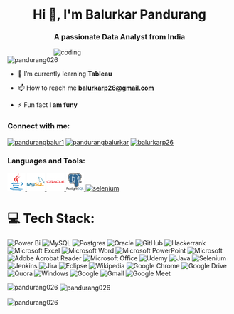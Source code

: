 
<h1 align="center">Hi 👋, I'm Balurkar Pandurang</h1>
<h3 align="center">A passionate Data Analyst from India</h3>

<img align="right" alt="coding" width="400" src="https://user-images.githubusercontent.com/55389276/140866485-8fb1c876-9a8f-4d6a-98dc-08c4981eaf70.gif">

<p align="left"> <img src="https://komarev.com/ghpvc/?username=pandurang026&label=Profile%20views&color=0e75b6&style=flat" alt="pandurang026" /> </p>



- 🌱 I’m currently learning **Tableau**

- 📫 How to reach me **balurkarp26@gmail.com**

- ⚡ Fun fact **I am funy**

<h3 align="left">Connect with me:</h3>
<p align="left">
<a href="https://twitter.com/pandurangbalur1" target="blank"><img align="center" src="https://raw.githubusercontent.com/rahuldkjain/github-profile-readme-generator/master/src/images/icons/Social/twitter.svg" alt="pandurangbalur1" height="30" width="40" /></a>
<a href="https://instagram.com/pandurangbalurkar" target="blank"><img align="center" src="https://raw.githubusercontent.com/rahuldkjain/github-profile-readme-generator/master/src/images/icons/Social/instagram.svg" alt="pandurangbalurkar" height="30" width="40" /></a>
<a href="https://www.hackerrank.com/balurkarp26" target="blank"><img align="center" src="https://raw.githubusercontent.com/rahuldkjain/github-profile-readme-generator/master/src/images/icons/Social/hackerrank.svg" alt="balurkarp26" height="30" width="40" /></a>
</p>

<h3 align="left">Languages and Tools:</h3>
<p align="left"> <a href="https://www.java.com" target="_blank" rel="noreferrer"> <img src="https://raw.githubusercontent.com/devicons/devicon/master/icons/java/java-original.svg" alt="java" width="40" height="40"/> </a> <a href="https://www.mysql.com/" target="_blank" rel="noreferrer"> <img src="https://raw.githubusercontent.com/devicons/devicon/master/icons/mysql/mysql-original-wordmark.svg" alt="mysql" width="40" height="40"/> </a> <a href="https://www.oracle.com/" target="_blank" rel="noreferrer"> <img src="https://raw.githubusercontent.com/devicons/devicon/master/icons/oracle/oracle-original.svg" alt="oracle" width="40" height="40"/> </a> <a href="https://www.postgresql.org" target="_blank" rel="noreferrer"> <img src="https://raw.githubusercontent.com/devicons/devicon/master/icons/postgresql/postgresql-original-wordmark.svg" alt="postgresql" width="40" height="40"/> </a> <a href="https://www.selenium.dev" target="_blank" rel="noreferrer"> <img src="https://raw.githubusercontent.com/detain/svg-logos/780f25886640cef088af994181646db2f6b1a3f8/svg/selenium-logo.svg" alt="selenium" width="40" height="40"/> </a> </p>




# 💻 Tech Stack:
 ![Power Bi](https://img.shields.io/badge/power_bi-F2C811?style=for-the-badge&logo=powerbi&logoColor=black)  ![MySQL](https://img.shields.io/badge/mysql-4479A1.svg?style=for-the-badge&logo=mysql&logoColor=white)  ![Postgres](https://img.shields.io/badge/postgres-%23316192.svg?style=for-the-badge&logo=postgresql&logoColor=white)   ![Oracle](https://img.shields.io/badge/Oracle-F80000?style=for-the-badge&logo=oracle&logoColor=white)   ![GitHub](https://img.shields.io/badge/github-%23121011.svg?style=for-the-badge&logo=github&logoColor=white) ![Hackerrank](https://img.shields.io/badge/-Hackerrank-2EC866?style=for-the-badge&logo=HackerRank&logoColor=white)
![Microsoft Excel](https://img.shields.io/badge/Microsoft_Excel-217346?style=for-the-badge&logo=microsoft-excel&logoColor=white)  ![Microsoft Word](https://img.shields.io/badge/Microsoft_Word-2B579A?style=for-the-badge&logo=microsoft-word&logoColor=white)  ![Microsoft PowerPoint](https://img.shields.io/badge/Microsoft_PowerPoint-B7472A?style=for-the-badge&logo=microsoft-powerpoint&logoColor=white)   ![Microsoft](https://img.shields.io/badge/Microsoft-0078D4?style=for-the-badge&logo=microsoft&logoColor=white)  ![Adobe Acrobat Reader](https://img.shields.io/badge/Adobe%20Acrobat%20Reader-EC1C24.svg?style=for-the-badge&logo=Adobe%20Acrobat%20Reader&logoColor=white)   ![Microsoft Office](https://img.shields.io/badge/Microsoft_Office-D83B01?style=for-the-badge&logo=microsoft-office&logoColor=white)  ![Udemy](https://img.shields.io/badge/Udemy-A435F0?style=for-the-badge&logo=Udemy&logoColor=white)
![Java](https://img.shields.io/badge/java-%23ED8B00.svg?style=for-the-badge&logo=openjdk&logoColor=white)  ![Selenium](https://img.shields.io/badge/-selenium-%43B02A?style=for-the-badge&logo=selenium&logoColor=white)  ![Jenkins](https://img.shields.io/badge/jenkins-%232C5263.svg?style=for-the-badge&logo=jenkins&logoColor=white)    ![Jira](https://img.shields.io/badge/jira-%230A0FFF.svg?style=for-the-badge&logo=jira&logoColor=white) ![Eclipse](https://img.shields.io/badge/Eclipse-FE7A16.svg?style=for-the-badge&logo=Eclipse&logoColor=white) 
![Wikipedia](https://img.shields.io/badge/Wikipedia-%23000000.svg?style=for-the-badge&logo=wikipedia&logoColor=white)  ![Google Chrome](https://img.shields.io/badge/Google%20Chrome-4285F4?style=for-the-badge&logo=GoogleChrome&logoColor=white) ![Google Drive](https://img.shields.io/badge/Google%20Drive-4285F4?style=for-the-badge&logo=googledrive&logoColor=white)   ![Quora](https://img.shields.io/badge/Quora-%23B92B27.svg?style=for-the-badge&logo=Quora&logoColor=white)      ![Windows](https://img.shields.io/badge/Windows-0078D6?style=for-the-badge&logo=windows&logoColor=white)   ![Google](https://img.shields.io/badge/google-4285F4?style=for-the-badge&logo=google&logoColor=white)  ![Gmail](https://img.shields.io/badge/Gmail-D14836?style=for-the-badge&logo=gmail&logoColor=white)  ![Google Meet](https://img.shields.io/badge/Google%20Meet-00897B?style=for-the-badge&logo=google-meet&logoColor=white)   




<p><img align="left" src="https://github-readme-stats.vercel.app/api/top-langs?username=pandurang026&show_icons=true&locale=en&layout=compact" alt="pandurang026" /></p>

<p>&nbsp;<img align="center" src="https://github-readme-stats.vercel.app/api?username=pandurang026&show_icons=true&locale=en" alt="pandurang026" /></p>

<p><img align="center" src="https://github-readme-streak-stats.herokuapp.com/?user=pandurang026&" alt="pandurang026" /></p>
